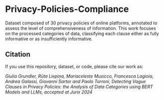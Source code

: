 # Privacy-Policies-Compliance

Dataset composed of 30 privacy policies of online platforms, annotated to assess the level of comprehensiveness of information. This work focuses on the processed categories of data, classifying each clause either as fully informative or as insufficiently informative. 

## Citation

If you use this repository, dataset, or code, please cite our work as:

*Giulia Grundler, Rūta Liepiņa, Mariaceleste Musicco, Francesca Lagioia, Andrea Galassi, Giovanni Sartor and Paolo Torroni, Detecting Vague Clauses in Privacy Policies: the Analysis of Data Categories using BERT Models and LLMs, accepted at Jurix 2024*
